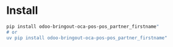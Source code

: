 # Install

```bash
pip install odoo-bringout-oca-pos-pos_partner_firstname"
# or
uv pip install odoo-bringout-oca-pos-pos_partner_firstname"
```
